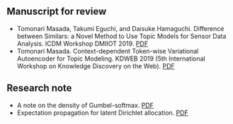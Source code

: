 ## Manuscript for review
- Tomonari Masada, Takumi Eguchi, and Daisuke Hamaguchi. Difference between Similars: a Novel Method to Use Topic Models for Sensor Data Analysis. ICDM Workshop DMIIOT 2019. [PDF](https://github.com/tomonari-masada/research-notes/blob/master/pdf/myDMIIOT__Revised_.pdf)
- Tomonari Masada. Context-dependent Token-wise Variational Autoencoder for Topic Modeling. KDWEB 2019 (5th International Workshop on Knowledge Discovery on the Web). [PDF](https://github.com/tomonari-masada/research-notes/blob/master/pdf/kdweb2019paper1-190621104646.pdf)
## Research note
- A note on the density of Gumbel-softmax. [PDF](https://github.com/tomonari-masada/research-notes/blob/master/pdf/anoteonthedensityofgumbelsoftmax-190529061107.pdf)
- Expectation propagation for latent Dirichlet allocation. [PDF](https://github.com/tomonari-masada/research-notes/blob/master/pdf/expectationpropagationforlatentdirichletallocation-181122064424.pdf)
